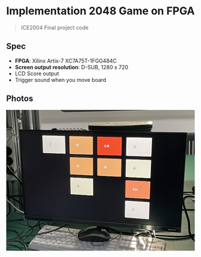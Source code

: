 # Implementation 2048 Game on FPGA

> ICE2004 Final project code
## Spec

- **FPGA**: Xilinx Artix-7 XC7A75T-1FGG484C
- **Screen output resolution**: D-SUB, 1280 x 720
- LCD Score output
- Trigger sound when you move board

## Photos

![demo_photo](./demo.jpg)